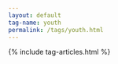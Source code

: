 ```yaml
---
layout: default
tag-name: youth
permalink: /tags/youth.html
---
```


{% include tag-articles.html %}
